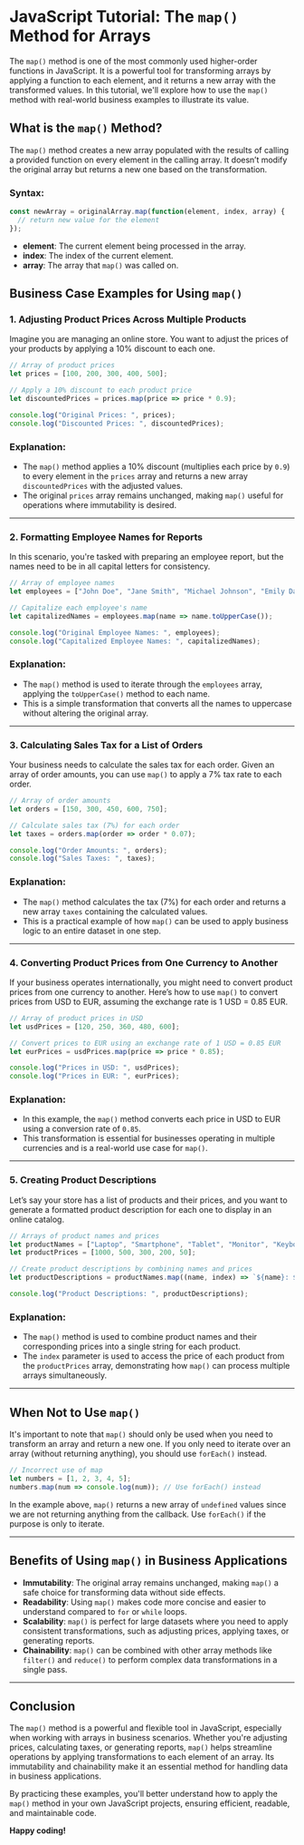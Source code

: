 # JavaScript Tutorial: The `map()` Method for Arrays

The `map()` method is one of the most commonly used higher-order functions in JavaScript. It is a powerful tool for transforming arrays by applying a function to each element, and it returns a new array with the transformed values. In this tutorial, we'll explore how to use the `map()` method with real-world business examples to illustrate its value.

## What is the `map()` Method?

The `map()` method creates a new array populated with the results of calling a provided function on every element in the calling array. It doesn’t modify the original array but returns a new one based on the transformation.

### Syntax:

```javascript
const newArray = originalArray.map(function(element, index, array) {
  // return new value for the element
});
```

- **element**: The current element being processed in the array.
- **index**: The index of the current element.
- **array**: The array that `map()` was called on.

## Business Case Examples for Using `map()`

### 1. Adjusting Product Prices Across Multiple Products

Imagine you are managing an online store. You want to adjust the prices of your products by applying a 10% discount to each one.

```javascript
// Array of product prices
let prices = [100, 200, 300, 400, 500];

// Apply a 10% discount to each product price
let discountedPrices = prices.map(price => price * 0.9);

console.log("Original Prices: ", prices);
console.log("Discounted Prices: ", discountedPrices);
```

### Explanation:

- The `map()` method applies a 10% discount (multiplies each price by `0.9`) to every element in the `prices` array and returns a new array `discountedPrices` with the adjusted values.
- The original `prices` array remains unchanged, making `map()` useful for operations where immutability is desired.

---

### 2. Formatting Employee Names for Reports

In this scenario, you're tasked with preparing an employee report, but the names need to be in all capital letters for consistency.

```javascript
// Array of employee names
let employees = ["John Doe", "Jane Smith", "Michael Johnson", "Emily Davis"];

// Capitalize each employee's name
let capitalizedNames = employees.map(name => name.toUpperCase());

console.log("Original Employee Names: ", employees);
console.log("Capitalized Employee Names: ", capitalizedNames);
```

### Explanation:

- The `map()` method is used to iterate through the `employees` array, applying the `toUpperCase()` method to each name.
- This is a simple transformation that converts all the names to uppercase without altering the original array.

---

### 3. Calculating Sales Tax for a List of Orders

Your business needs to calculate the sales tax for each order. Given an array of order amounts, you can use `map()` to apply a 7% tax rate to each order.

```javascript
// Array of order amounts
let orders = [150, 300, 450, 600, 750];

// Calculate sales tax (7%) for each order
let taxes = orders.map(order => order * 0.07);

console.log("Order Amounts: ", orders);
console.log("Sales Taxes: ", taxes);
```

### Explanation:

- The `map()` method calculates the tax (7%) for each order and returns a new array `taxes` containing the calculated values.
- This is a practical example of how `map()` can be used to apply business logic to an entire dataset in one step.

---

### 4. Converting Product Prices from One Currency to Another

If your business operates internationally, you might need to convert product prices from one currency to another. Here’s how to use `map()` to convert prices from USD to EUR, assuming the exchange rate is 1 USD = 0.85 EUR.

```javascript
// Array of product prices in USD
let usdPrices = [120, 250, 360, 480, 600];

// Convert prices to EUR using an exchange rate of 1 USD = 0.85 EUR
let eurPrices = usdPrices.map(price => price * 0.85);

console.log("Prices in USD: ", usdPrices);
console.log("Prices in EUR: ", eurPrices);
```

### Explanation:

- In this example, the `map()` method converts each price in USD to EUR using a conversion rate of `0.85`.
- This transformation is essential for businesses operating in multiple currencies and is a real-world use case for `map()`.

---

### 5. Creating Product Descriptions

Let’s say your store has a list of products and their prices, and you want to generate a formatted product description for each one to display in an online catalog.

```javascript
// Arrays of product names and prices
let productNames = ["Laptop", "Smartphone", "Tablet", "Monitor", "Keyboard"];
let productPrices = [1000, 500, 300, 200, 50];

// Create product descriptions by combining names and prices
let productDescriptions = productNames.map((name, index) => `${name}: $${productPrices[index]}`);

console.log("Product Descriptions: ", productDescriptions);
```

### Explanation:

- The `map()` method is used to combine product names and their corresponding prices into a single string for each product.
- The `index` parameter is used to access the price of each product from the `productPrices` array, demonstrating how `map()` can process multiple arrays simultaneously.

---

## When Not to Use `map()`

It's important to note that `map()` should only be used when you need to transform an array and return a new one. If you only need to iterate over an array (without returning anything), you should use `forEach()` instead.

```javascript
// Incorrect use of map
let numbers = [1, 2, 3, 4, 5];
numbers.map(num => console.log(num)); // Use forEach() instead
```

In the example above, `map()` returns a new array of `undefined` values since we are not returning anything from the callback. Use `forEach()` if the purpose is only to iterate.

---

## Benefits of Using `map()` in Business Applications

- **Immutability**: The original array remains unchanged, making `map()` a safe choice for transforming data without side effects.
- **Readability**: Using `map()` makes code more concise and easier to understand compared to `for` or `while` loops.
- **Scalability**: `map()` is perfect for large datasets where you need to apply consistent transformations, such as adjusting prices, applying taxes, or generating reports.
- **Chainability**: `map()` can be combined with other array methods like `filter()` and `reduce()` to perform complex data transformations in a single pass.

---

## Conclusion

The `map()` method is a powerful and flexible tool in JavaScript, especially when working with arrays in business scenarios. Whether you're adjusting prices, calculating taxes, or generating reports, `map()` helps streamline operations by applying transformations to each element of an array. Its immutability and chainability make it an essential method for handling data in business applications.

By practicing these examples, you'll better understand how to apply the `map()` method in your own JavaScript projects, ensuring efficient, readable, and maintainable code.

**Happy coding!**